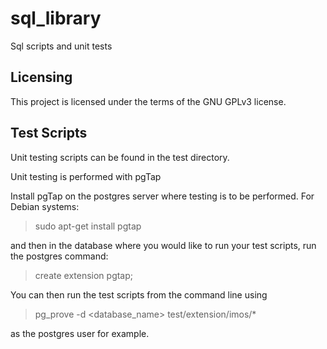 # sql_library
Sql scripts and unit tests

## Licensing
This project is licensed under the terms of the GNU GPLv3 license. 

## Test Scripts
Unit testing scripts can be found in the test directory.  

Unit testing is performed with pgTap

Install pgTap on the postgres server where testing is to be performed. For Debian systems:

> sudo apt-get install pgtap

and then in the database where you would like to run your test scripts, run the postgres command:

> create extension pgtap;

You can then run the test scripts from the command line using

> pg_prove -d &lt;database_name&gt; test/extension/imos/*

as the postgres user for example.
